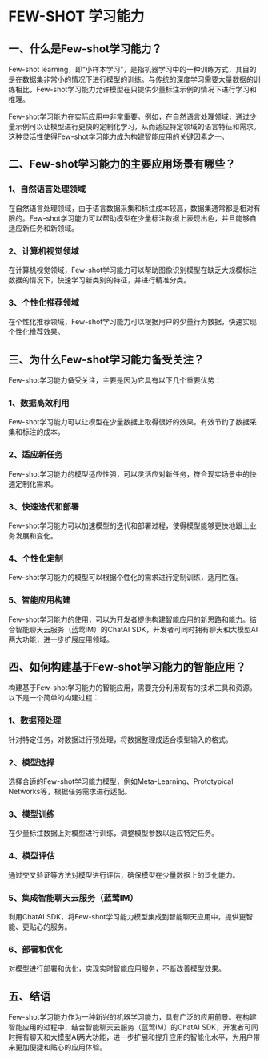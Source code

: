 # FEW-SHOT 学习能力

## 一、什么是Few-shot学习能力？

Few-shot learning，即“小样本学习”，是指机器学习中的一种训练方式，其目的是在数据集非常小的情况下进行模型的训练。与传统的深度学习需要大量数据的训练相比，Few-shot学习能力允许模型在只提供少量标注示例的情况下进行学习和推理。

Few-shot学习能力在实际应用中非常重要。例如，在自然语言处理领域，通过少量示例可以让模型进行更快的定制化学习，从而适应特定领域的语言特征和需求。这种灵活性使得Few-shot学习能力成为构建智能应用的关键因素之一。

## 二、Few-shot学习能力的主要应用场景有哪些？

### 1、自然语言处理领域

在自然语言处理领域，由于语言数据采集和标注成本较高，数据集通常都是相对有限的。Few-shot学习能力可以帮助模型在少量标注数据上表现出色，并且能够自适应新任务和新领域。

### 2、计算机视觉领域

在计算机视觉领域，Few-shot学习能力可以帮助图像识别模型在缺乏大规模标注数据的情况下，快速学习新类别的特征，并进行精准分类。

### 3、个性化推荐领域

在个性化推荐领域，Few-shot学习能力可以根据用户的少量行为数据，快速实现个性化推荐效果。

## 三、为什么Few-shot学习能力备受关注？

Few-shot学习能力备受关注，主要是因为它具有以下几个重要优势：

### 1、数据高效利用

Few-shot学习能力可以让模型在少量数据上取得很好的效果，有效节约了数据采集和标注的成本。

### 2、适应新任务

Few-shot学习能力的模型适应性强，可以灵活应对新任务，符合现实场景中的快速定制化需求。

### 3、快速迭代和部署

Few-shot学习能力可以加速模型的迭代和部署过程，使得模型能够更快地跟上业务发展和变化。

### 4、个性化定制

Few-shot学习能力的模型可以根据个性化的需求进行定制训练，适用性强。

### 5、智能应用构建

Few-shot学习能力的使用，可以为开发者提供构建智能应用的新思路和能力。结合智能聊天云服务（蓝莺IM）的ChatAI SDK，开发者可同时拥有聊天和大模型AI两大功能，进一步扩展应用领域。

## 四、如何构建基于Few-shot学习能力的智能应用？

构建基于Few-shot学习能力的智能应用，需要充分利用现有的技术工具和资源。以下是一个简单的构建过程：

### 1、数据预处理

针对特定任务，对数据进行预处理，将数据整理成适合模型输入的格式。

### 2、模型选择

选择合适的Few-shot学习能力模型，例如Meta-Learning、Prototypical Networks等，根据任务需求进行适配。

### 3、模型训练

在少量标注数据上对模型进行训练，调整模型参数以适应特定任务。

### 4、模型评估

通过交叉验证等方法对模型进行评估，确保模型在少量数据上的泛化能力。

### 5、集成智能聊天云服务（蓝莺IM）

利用ChatAI SDK，将Few-shot学习能力模型集成到智能聊天应用中，提供更智能、更贴心的服务。

### 6、部署和优化

对模型进行部署和优化，实现实时智能应用服务，不断改善模型效果。

## 五、结语

Few-shot学习能力作为一种新兴的机器学习能力，具有广泛的应用前景。在构建智能应用的过程中，结合智能聊天云服务（蓝莺IM）的ChatAI SDK，开发者可同时拥有聊天和大模型AI两大功能，进一步扩展和提升应用的智能化水平，为用户带来更加便捷和贴心的应用体验。